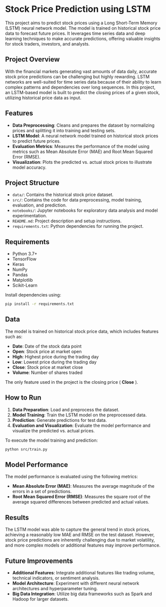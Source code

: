 # Stock Price Prediction using LSTM

This project aims to predict stock prices using a Long Short-Term Memory (LSTM) neural network model. The model is trained on historical stock price data to forecast future prices. It leverages time series data and deep learning techniques to make accurate predictions, offering valuable insights for stock traders, investors, and analysts.

## Project Overview

With the financial markets generating vast amounts of data daily, accurate stock price predictions can be challenging but highly rewarding. LSTM networks are well-suited for time series data because of their ability to learn complex patterns and dependencies over long sequences. In this project, an LSTM-based model is built to predict the closing prices of a given stock, utilizing historical price data as input.

## Features

- **Data Preprocessing**: Cleans and prepares the dataset by normalizing prices and splitting it into training and testing sets.
- **LSTM Model**: A neural network model trained on historical stock prices to predict future prices.
- **Evaluation Metrics**: Measures the performance of the model using metrics such as Mean Absolute Error (MAE) and Root Mean Squared Error (RMSE).
- **Visualization**: Plots the predicted vs. actual stock prices to illustrate model accuracy.

## Project Structure

- `data/`: Contains the historical stock price dataset.
- `src/`: Contains the code for data preprocessing, model training, evaluation, and prediction.
- `notebooks/`: Jupyter notebooks for exploratory data analysis and model experimentation.
- `README.md`: Project description and setup instructions.
- `requirements.txt`: Python dependencies for running the project.

## Requirements

- Python 3.7+
- TensorFlow
- Keras
- NumPy
- Pandas
- Matplotlib
- Scikit-Learn

Install dependencies using:

```bash
pip install -r requirements.txt
```

## Data

The model is trained on historical stock price data, which includes features such as:

- **Date**: Date of the stock data point
- **Open**: Stock price at market open
- **High**: Highest price during the trading day
- **Low**: Lowest price during the trading day
- **Close**: Stock price at market close
- **Volume**: Number of shares traded

The only feature used in the project is the closing price ( **Close** ).

## How to Run

1. **Data Preparation**: Load and preprocess the dataset.
2. **Model Training**: Train the LSTM model on the preprocessed data.
3. **Prediction**: Generate predictions for test data.
4. **Evaluation and Visualization**: Evaluate the model performance and visualize the predicted vs. actual prices.

To execute the model training and prediction:

```bash
python src/train.py
```

## Model Performance

The model performance is evaluated using the following metrics:

- **Mean Absolute Error (MAE)**: Measures the average magnitude of the errors in a set of predictions.
- **Root Mean Squared Error (RMSE)**: Measures the square root of the average squared differences between predicted and actual values.

## Results

The LSTM model was able to capture the general trend in stock prices, achieving a reasonably low MAE and RMSE on the test dataset. However, stock price predictions are inherently challenging due to market volatility, and more complex models or additional features may improve performance.

## Future Improvements

- **Additional Features**: Integrate additional features like trading volume, technical indicators, or sentiment analysis.
- **Model Architecture**: Experiment with different neural network architectures and hyperparameter tuning.
- **Big Data Integration**: Utilize big data frameworks such as Spark and Hadoop for larger datasets.

